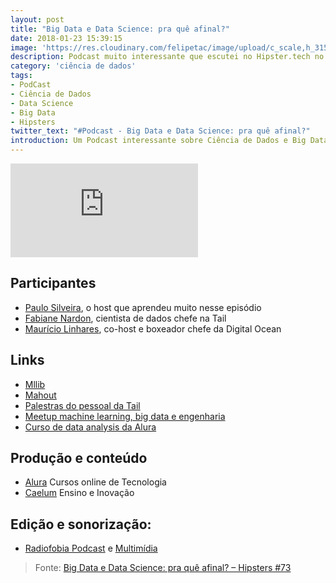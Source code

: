 ```yaml
---
layout: post
title: "Big Data e Data Science: pra quê afinal?"
date: 2018-01-23 15:39:15
image: 'https://res.cloudinary.com/felipetac/image/upload/c_scale,h_315,w_600/v1516726132/Hipsters-73_g2qfcd.png'
description: Podcast muito interessante que escutei no Hipster.tech no qual Paulo Silveria e Maurício Linhares batem um papo com a cientista de dados Fabiene Nardon, cientista de dados chefe na Tail.
category: 'ciência de dados'
tags:
- PodCast
- Ciência de Dados
- Data Science
- Big Data
- Hipsters
twitter_text: "#Podcast - Big Data e Data Science: pra quê afinal?"
introduction: Um Podcast interessante sobre Ciência de Dados e Big Data produzido pela Hipster.tech
---
```

<iframe class="podcast" src="https://hipsters.tech/?powerpress_embed=1404-podcast&amp;powerpress_player=mediaelement-audio" frameborder="0" scrolling="no"></iframe>

## Participantes

- [Paulo Silveira](https://twitter.com/paulo_caelum), o host que aprendeu muito nesse episódio
- [Fabiane Nardon](https://twitter.com/fabianenardon), cientista de dados chefe na Tail
- [Maurício Linhares](https://twitter.com/mauriciojr), co-host e boxeador chefe da Digital Ocean

## Links

- [Mllib](https://spark.apache.org/mllib/)
- [Mahout](http://mahout.apache.org/)
- [Palestras do pessoal da Tail](http://www.tail.digital/palestras-e-apresentacoes/)
- [Meetup machine learning, big data e engenharia](https://www.meetup.com/machine-learning-big-data-engenharia/?_cookie-check=0xKHKA-b88i44J9V)
- [Curso de data analysis da Alura](https://www.alura.com.br/curso-online-data-analysis-trabalhando-com-dados)

## Produção e conteúdo

- [Alura](https://www.alura.com.br/) Cursos online de Tecnologia
- [Caelum](https://www.caelum.com.br/) Ensino e Inovação

## Edição e sonorização: 
- [Radiofobia Podcast](http://www.radiofobia.com.br/) e [Multimídia](http://www.radiofobia.com.br/)

> Fonte: [Big Data e Data Science: pra quê afinal? – Hipsters #73](https://hipsters.tech/big-data-e-data-science-pra-que-afinal-hipsters-73/)
